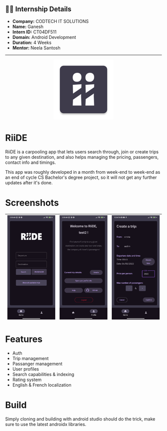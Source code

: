 ## 👨‍💻 Internship Details

- **Company:** CODTECH IT SOLUTIONS  
- **Name:** Ganesh  
- **Intern ID:** CT04DF511  
- **Domain:** Android Development  
- **Duration:** 4 Weeks  
- **Mentor:** Neela Santosh  

---


<p align="center">
  <img src="./app/src/main/res/mipmap-xxxhdpi/ic_launcher.png" />
</p>

# RiiDE
RiiDE is a carpooling app that lets users search through, join or create trips to any given destination, and also helps managing the pricing, passengers, contact info and timings.

This app was roughly developed in a month from week-end to week-end as an end of cycle CS Bachelor's degree project, so it will not get any further updates after it's done.

# Screenshots

|![screenshot0](./screenshots/screenshot0.jpg)|![screenshot1](./screenshots/screenshot1.jpg)|![screenshot2](./screenshots/screenshot2.jpg)|
|---|---|---|

# Features
- Auth
- Trip management
- Passanger management
- User profiles
- Search capabilities & indexing
- Rating system
- English & French localization

# Build
Simply cloning and building with android studio should do the trick, make sure to use the latest androidx libraries.

